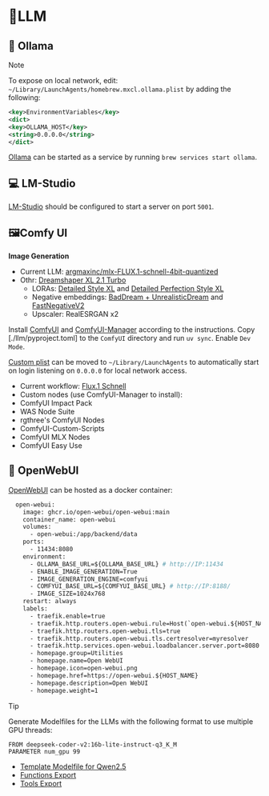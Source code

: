 # 📝LLM

## 🦙 Ollama

> [!NOTE]
To expose on local network, edit: `~/Library/LaunchAgents/homebrew.mxcl.ollama.plist` by adding the following:
```xml
<key>EnvironmentVariables</key>
<dict>
<key>OLLAMA_HOST</key>
<string>0.0.0.0</string>
</dict>
```

[Ollama](https://github.com/ollama/ollama) can be started as a service by running `brew services start ollama`.

## 💻 LM-Studio

[LM-Studio](https://lmstudio.ai/) should be configured to start a server on port `5001`.

## 🖼️Comfy UI

**Image Generation**

- Current LLM: [argmaxinc/mlx-FLUX.1-schnell-4bit-quantized](https://huggingface.co/argmaxinc/mlx-FLUX.1-schnell-4bit-quantized)
- Othr: [Dreamshaper XL 2.1 Turbo](https://civitai.com/models/112902/dreamshaper-xl)
  - LORAs: [Detailed Style XL](https://civitai.com/models/421162/detailed-style-xl-hand-focus-all-in-one-detailed-perfection-style-extension?modelVersionId=469308) and [Detailed Perfection Style XL](https://civitai.com/models/411088/detailed-perfection-style-xl-hands-feet-face-body-all-in-one?modelVersionId=458257)
  - Negative embeddings: [BadDream + UnrealisticDream](https://civitai.com/models/72437?modelVersionId=77173) and [FastNegativeV2](https://civitai.com/models/71961/fast-negative-embedding)
  - Upscaler: RealESRGAN x2

Install [ComfyUI](https://github.com/comfyanonymous/ComfyUI) and [ComfyUI-Manager](https://github.com/ltdrdata/ComfyUI-Manager) according to the instructions. Copy [./llm/pyproject.toml] to the `ComfyUI` directory and run `uv sync`. Enable `Dev Mode`.

[Custom plist](./llm/com.joncrangle.llm.plist) can be moved to `~/Library/LaunchAgents` to automatically start on login listening on `0.0.0.0` for local network access.

- Current workflow: [Flux.1 Schnell](./llm/flux-workflow-api.json)
- Custom nodes (use ComfyUI-Manager to install):
 - ComfyUI Impact Pack
 - WAS Node Suite
 - rgthree's ComfyUI Nodes
 - ComfyUI-Custom-Scripts
 - ComfyUI MLX Nodes
 - ComfyUI Easy Use

## 💬 OpenWebUI

[OpenWebUI](https://openwebui.com/) can be hosted as a docker container:

```dockerfile
  open-webui:
    image: ghcr.io/open-webui/open-webui:main
    container_name: open-webui
    volumes:
      - open-webui:/app/backend/data
    ports:
      - 11434:8080
    environment:
      - OLLAMA_BASE_URL=${OLLAMA_BASE_URL} # http://IP:11434
      - ENABLE_IMAGE_GENERATION=True
      - IMAGE_GENERATION_ENGINE=comfyui
      - COMFYUI_BASE_URL=${COMFYUI_BASE_URL} # http://IP:8188/
      - IMAGE_SIZE=1024x768
    restart: always
    labels:
      - traefik.enable=true
      - traefik.http.routers.open-webui.rule=Host(`open-webui.${HOST_NAME}`)
      - traefik.http.routers.open-webui.tls=true
      - traefik.http.routers.open-webui.tls.certresolver=myresolver
      - traefik.http.services.open-webui.loadbalancer.server.port=8080
      - homepage.group=Utilities
      - homepage.name=Open WebUI
      - homepage.icon=open-webui.png
      - homepage.href=https://open-webui.${HOST_NAME}
      - homepage.description=Open WebUI
      - homepage.weight=1
```

> [!TIP]
> Generate Modelfiles for the LLMs with the following format to use multiple GPU threads:
> ```
> FROM deepseek-coder-v2:16b-lite-instruct-q3_K_M
> PARAMETER num_gpu 99
> ```

- [Template Modelfile for Qwen2.5](./llm/Modelfile)
- [Functions Export](./llm/functions.json)
- [Tools Export](./llm/tools.json)
